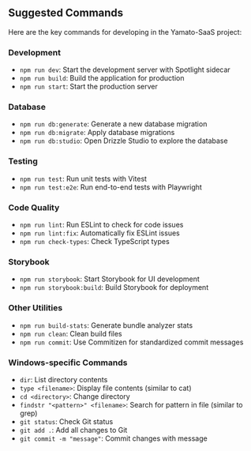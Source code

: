 ## Suggested Commands

Here are the key commands for developing in the Yamato-SaaS project:

### Development
- `npm run dev`: Start the development server with Spotlight sidecar
- `npm run build`: Build the application for production
- `npm run start`: Start the production server

### Database
- `npm run db:generate`: Generate a new database migration
- `npm run db:migrate`: Apply database migrations
- `npm run db:studio`: Open Drizzle Studio to explore the database

### Testing
- `npm run test`: Run unit tests with Vitest
- `npm run test:e2e`: Run end-to-end tests with Playwright

### Code Quality
- `npm run lint`: Run ESLint to check for code issues
- `npm run lint:fix`: Automatically fix ESLint issues
- `npm run check-types`: Check TypeScript types

### Storybook
- `npm run storybook`: Start Storybook for UI development
- `npm run storybook:build`: Build Storybook for deployment

### Other Utilities
- `npm run build-stats`: Generate bundle analyzer stats
- `npm run clean`: Clean build files
- `npm run commit`: Use Commitizen for standardized commit messages

### Windows-specific Commands
- `dir`: List directory contents
- `type <filename>`: Display file contents (similar to cat)
- `cd <directory>`: Change directory
- `findstr "<pattern>" <filename>`: Search for pattern in file (similar to grep)
- `git status`: Check Git status
- `git add .`: Add all changes to Git
- `git commit -m "message"`: Commit changes with message
